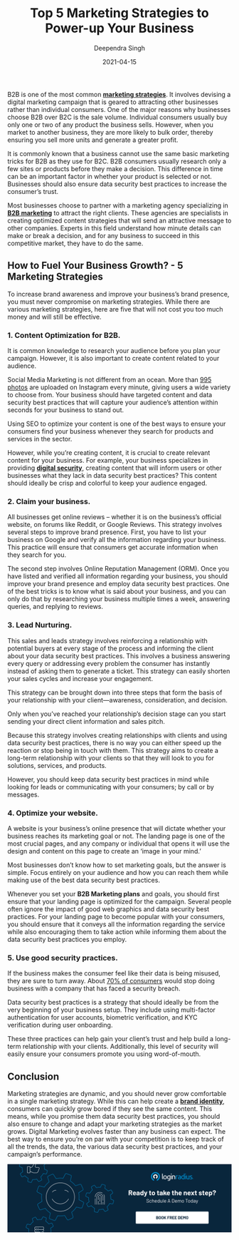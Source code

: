 ﻿---
title: "Top 5 Marketing Strategies to Power-up Your Business"
date: "2021-04-15"
coverImage: "top-5-marketing-strategy.jpg"
category: ["loginradius"]
featured: false 
author: "Deependra Singh"
description: "If you want to keep your consumers engaged, you need to avoid using the same marketing strategies over and over. This can bore your audience and cause them to forget about you. Your marketing efforts should be dynamic, which means one strategy won’t cut it for very long; that’s why you should keep reevaluating your strategies as the market grows."
metadescription: "Top marketing strategies that can easily help fuel your business growth. Here are 5 best practices that will not cost you too much money and will still be effective."
metatitle: "Top 5 Marketing Strategies to Power-up Your Business"

---

B2B is one of the most common **[marketing strategies](https://www.loginradius.com/blog/fuel/2021/03/which-marketing-strategy-is-best-for-you/)**. It involves devising a digital marketing campaign that is geared to attracting other businesses rather than individual consumers. One of the major reasons why businesses choose B2B over B2C is the sale volume. Individual consumers usually buy only one or two of any product the business sells. However, when you market to another business, they are more likely to bulk order, thereby ensuring you sell more units and generate a greater profit.

  

It is commonly known that a business cannot use the same basic marketing tricks for B2B as they use for B2C. B2B consumers usually research only a few sites or products before they make a decision. This difference in time can be an important factor in whether your product is selected or not. Businesses should also ensure data security best practices to increase the consumer’s trust.

Most businesses choose to partner with a marketing agency specializing in **[B2B marketing](https://www.loginradius.com/blog/fuel/2021/03/b2b-lead-generation-for-2021/)** to attract the right clients. These agencies are specialists in creating optimized content strategies that will send an attractive message to other companies. Experts in this field understand how minute details can make or break a decision, and for any business to succeed in this competitive market, they have to do the same.

## How to Fuel Your Business Growth? - 5 Marketing Strategies

To increase brand awareness and improve your business’s brand presence, you must never compromise on marketing strategies. While there are various marketing strategies, here are five that will not cost you too much money and will still be effective.

### 1. Content Optimization for B2B.

It is common knowledge to research your audience before you plan your campaign. However, it is also important to create content related to your audience.

  

Social Media Marketing is not different from an ocean. More than [995 photos](https://www.omnicoreagency.com/instagram-statistics/) are uploaded on Instagram every minute, giving users a wide variety to choose from. Your business should have targeted content and data security best practices that will capture your audience’s attention within seconds for your business to stand out.

  

Using SEO to optimize your content is one of the best ways to ensure your consumers find your business whenever they search for products and services in the sector.

However, while you’re creating content, it is crucial to create relevant content for your business. For example, your business specializes in providing **[digital security](https://www.loginradius.com/resource/digital-trade-zone-threats-cybersecurity-whitepaper)**, creating content that will inform users or other businesses what they lack in data security best practices? This content should ideally be crisp and colorful to keep your audience engaged.

### 2. Claim your business.

All businesses get online reviews – whether it is on the business’s official website, on forums like Reddit, or Google Reviews. This strategy involves several steps to improve brand presence. First, you have to list your business on Google and verify all the information regarding your business. This practice will ensure that consumers get accurate information when they search for you.

  

The second step involves Online Reputation Management (ORM). Once you have listed and verified all information regarding your business, you should improve your brand presence and employ data security best practices. One of the best tricks is to know what is said about your business, and you can only do that by researching your business multiple times a week, answering queries, and replying to reviews.

### 3. Lead Nurturing.

This sales and leads strategy involves reinforcing a relationship with potential buyers at every stage of the process and informing the client about your data security best practices. This involves a business answering every query or addressing every problem the consumer has instantly instead of asking them to generate a ticket. This strategy can easily shorten your sales cycles and increase your engagement.

  

This strategy can be brought down into three steps that form the basis of your relationship with your client—awareness, consideration, and decision.

  

Only when you’ve reached your relationship’s decision stage can you start sending your direct client information and sales pitch.

  

Because this strategy involves creating relationships with clients and using data security best practices, there is no way you can either speed up the reaction or stop being in touch with them. This strategy aims to create a long-term relationship with your clients so that they will look to you for solutions, services, and products.

  

However, you should keep data security best practices in mind while looking for leads or communicating with your consumers; by call or by messages.

### 4. Optimize your website.

  

A website is your business’s online presence that will dictate whether your business reaches its marketing goal or not. The landing page is one of the most crucial pages, and any company or individual that opens it will use the design and content on this page to create an ‘image in your mind.’

  

Most businesses don’t know how to set marketing goals, but the answer is simple. Focus entirely on your audience and how you can reach them while making use of the best data security best practices.

  

Whenever you set your **B2B Marketing plans** and goals, you should first ensure that your landing page is optimized for the campaign. Several people often ignore the impact of good web graphics and data security best practices. For your landing page to become popular with your consumers, you should ensure that it conveys all the information regarding the service while also encouraging them to take action while informing them about the data security best practices you employ.

  

### 5. Use good security practices.

  

If the business makes the consumer feel like their data is being misused, they are sure to turn away. About [70% of consumers](https://securitybrief.com.au/story/survey-70-customers-would-leave-business-after-breach) would stop doing business with a company that has faced a security breach.

  

Data security best practices is a strategy that should ideally be from the very beginning of your business setup. They include using multi-factor authentication for user accounts, biometric verification, and KYC verification during user onboarding.

  

These three practices can help gain your client’s trust and help build a long-term relationship with your clients. Additionally, this level of security will easily ensure your consumers promote you using word-of-mouth.

## Conclusion

Marketing strategies are dynamic, and you should never grow comfortable in a single marketing strategy. While this can help create a **[brand identity](https://www.loginradius.com/blog/fuel/2021/04/does-your-website-imagery-reflect-your-brand-identity/)**, consumers can quickly grow bored if they see the same content. This means, while you promise them data security best practices, you should also ensure to change and adapt your marketing strategies as the market grows. Digital Marketing evolves faster than any business can expect. The best way to ensure you’re on par with your competition is to keep track of all the trends, the data, the various data security best practices, and your campaign’s performance.

[![book-a-demo-Consultation](../../assets/book-a-demo-loginradius.png)](https://www.loginradius.com/contact-us?utm_source=blog&utm_medium=web&utm_campaign=top-5-marketing-strategies-to-power-up-your-business)
